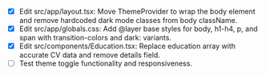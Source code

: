 - [x] Edit src/app/layout.tsx: Move ThemeProvider to wrap the body element and remove hardcoded dark mode classes from body className.
- [x] Edit src/app/globals.css: Add @layer base styles for body, h1-h4, p, and span with transition-colors and dark: variants.
- [x] Edit src/components/Education.tsx: Replace education array with accurate CV data and remove details field.
- [ ] Test theme toggle functionality and responsiveness.
